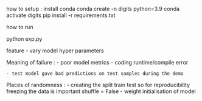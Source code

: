 
how to setup :
install conda
conda create -n digits python=3.9
conda activate digits
pip install -r requirements.txt

how to run

python exp.py


feature
    - vary model hyper parameters


Meaning of failure :
    - poor model metrics
    - coding runtime/compile error

    - test model gave bad predictions on test samples during the demo

Places of randomness :
    - creating the split train test so for reproducibility freezing the data is important shuffle = False
    - weight initialisation of model